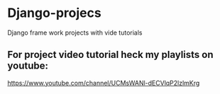 # Django-projecs
Django frame work projects with vide tutorials 

## For project video tutorial heck my playlists on youtube: 
https://www.youtube.com/channel/UCMsWANl-dECVlqP2lzlmKrg
